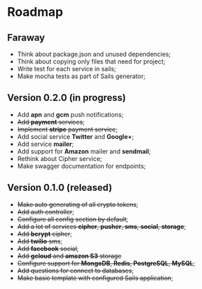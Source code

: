 # Roadmap

## Faraway

- Think about package.json and unused dependencies;
- Think about copying only files that need for project;
- Write test for each service in sails;
- Make mocha tests as part of Sails generator;

## Version 0.2.0 (in progress)

- Add **apn** and **gcm** push notifications;
- ~~Add **payment** services~~;
- ~~Implement **stripe** payment service~~;
- Add social service **Twitter** and **Google+**;
- Add service **mailer**;
- Add support for **Amazon** mailer and **sendmail**;
- Rethink about Cipher service;
- Make swagger documentation for endpoints;

## Version 0.1.0 (released)
- ~~Make auto generating of all crypto tokens~~;
- ~~Add auth controller~~;
- ~~Configure all config section by default~~;
- ~~Add a lot of services **cipher**, **pusher**, **sms**, **social**, **storage**~~;
- ~~Add **bcrypt** cipher~~;
- ~~Add **twilio** sms~~;
- ~~Add **facebook** social~~;
- ~~Add **gcloud** and **amazon S3** storage~~
- ~~Configure support for **MongoDB**, **Redis**, **PostgreSQL**, **MySQL**~~;
- ~~Add questions for connect to databases~~;
- ~~Make basic template with configured Sails application~~;
